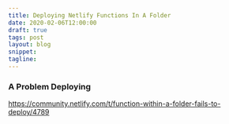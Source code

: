 ```yaml
---
title: Deploying Netlify Functions In A Folder
date: 2020-02-06T12:00:00
draft: true
tags: post
layout: blog
snippet:
tagline:
---
```


### A Problem Deploying

https://community.netlify.com/t/function-within-a-folder-fails-to-deploy/4789
